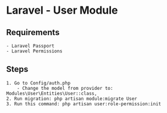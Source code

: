 # Laravel - User Module

## Requirements
    - Laravel Passport
    - Laravel Permissions

## Steps

    1. Go to Config/auth.php
        - Change the model from provider to: Modules\User\Entities\User::class,
    2. Run migration: php artisan module:migrate User
    3. Run this command: php artisan user:role-permission:init
